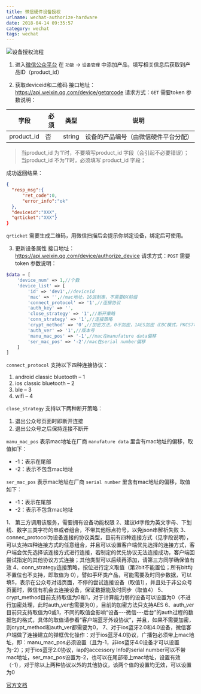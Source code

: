 ```yaml
---
title: 微信硬件设备授权
urlname: wechat-authorize-hardware
date: 2018-04-14 09:35:57
category: wechat
tags: wechat
---
```

![设备授权流程](/images/wechat-hardware.png)

1. 进入[微信公众平台](https://mp.weixin.qq.com/)
在 `功能` -> `设备管理` 中添加产品，填写相关信息后获取到产品ID（product_id）
<!-- more -->
2. 获取deviceid和二维码 
接口地址：https://api.weixin.qq.com/device/getqrcode
请求方式：`GET`
需要token
参数说明：

|字段|必须|类型|说明|
|-|-|-|-|
|product_id|否|string|设备的产品编号（由微信硬件平台分配）|

> 当product_id 为‘1’时，不要填写product_id 字段（会引起不必要错误）；
当product_id 不为‘1’时，必须填写 product_id 字段；


成功返回结果：
```json
{
  "resp_msg":{
      "ret_code":0,
      "error_info":"ok"
  },
  "deviceid":"XXX",
  "qrticket":"XXX"}
}
```
`qrticket` 需要生成二维码，用微信扫描后会提示你绑定设备，绑定后可使用。

3. 更新设备属性
接口地址：https://api.weixin.qq.com/device/authorize_device
请求方式：`POST`
需要token
参数说明：
```php
$data = [
    'device_num' => 1,//个数
    'device_list' => [
        'id' => 'dev1',//deviceid
        'mac' => '',//mac地址，16进制串，不需要0X前缀
        'connect_protocol' => '1',//连接协议
        'auth_key' => '',
        'close_strategy' => '1',//断开策略
        'conn_strategy' => '1',//连接策略
        'crypt_method' => '0',//加密方法，0不加密，1AES加密（CBC模式，PKCS7填充方式） 
        'auth_ver' => '1',//版本号
        'manu_mac_pos' => '-1',//mac在manufature data偏移
        'ser_mac_pos' => '-2'//mac在serial number偏移
    ]
]
```
`connect_protocol` 支持以下四种连接协议：
1. android classic bluetooth – 1 
2. ios classic bluetooth – 2 
3. ble – 3 
4. wifi – 4 

`close_strategy` 支持以下两种断开策略： 
1. 退出公众号页面时即断开连接 
2. 退出公众号之后保持连接不断开

`manu_mac_pos` 表示mac地址在厂商 `manufature data` 里含有mac地址的偏移，取值如下： 
- -1：表示在尾部
- -2：表示不包含mac地址

`ser_mac_pos` 表示mac地址在厂商 `serial number` 里含有mac地址的偏移，取值如下： 
- -1：表示在尾部 
- -2：表示不包含mac地址

1、​ 第三方调用该服务，需要拥有设备功能权限
2、​ 建议id字段为英文字母、下划线、数字三类字符的串或者组合，不带其他标点符号，以免json串解析失败
3、​ connec_protocol为设备连接的协议类型，目前有四种连接方式（见字段说明），可以支持四种连接方式的任意组合，并且可以设置客户端优先选择的连接方式，客户端会优先选择该连接方式进行连接，若制定的优先协议无法连接成功，客户端回尝试指定的其他协议方式连接；其他类型可以后续再添加，请第三方同学确保值有效
4、​ conn_strategy连接策略，按位进行定义取值（第2bit不能置位；所有bit均不置位也不支持，即取值为 0），譬如手环类产品，可能需要及时同步数据，可以填5，表示在公众号对话页面，不停的尝试连接设备（取值1），并且处于非公众号页面时，微信有机会去连接设备，保证数据能及时同步（取值4）
5、​ crypt_method目前支持取值为0和1，对于计算能力弱的设备可以设置为0（不进行加密处理，此时auth_ver也需要为0），目前的加密方法只支持AES
6、​ auth_ver目前只支持取值为0或1，不同的取值会影响“设备---微信---后台”的auth过程的数据包的格式，具体的取值请参看“客户端蓝牙外设协议”，并且，如果不需要加密，则crypt_method和auth_ver都需要为0，
7、​ 对于ios蓝牙2.0和4.0设备，微信客户端做了连接建立的弹框优化操作：对于ios蓝牙4.0协议，广播包必须带上mac地址，即：manu_mac_pos必须设置（且为-1，非ios蓝牙4.0设备才可以设置为-2）；对于ios蓝牙2.0协议，iap的accessory Info的serial number可以不带mac地址，ser_mac_pos设置为-2，也可以在尾部带上mac地址，设置有效（-1），对于除以上两种协议以外的其他协议，该两个值的设置均无效，可以设置为0

[官方文档](http://iot.weixin.qq.com/wiki/new/index.html?page=3-4-6)